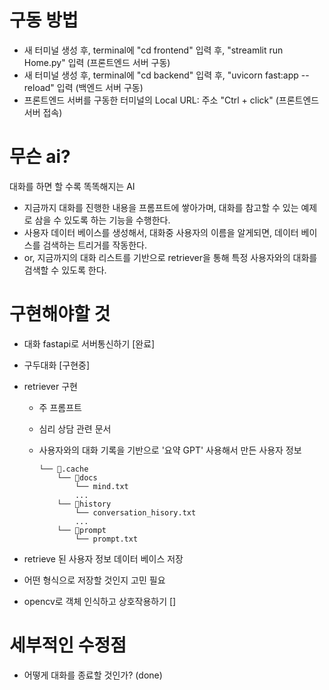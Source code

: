 # 구동 방법

- 새 터미널 생성 후, terminal에 "cd frontend" 입력 후, "streamlit run Home.py" 입력 (프론트엔드 서버 구동)
- 새 터미널 생성 후, terminal에 "cd backend" 입력 후, "uvicorn fast:app --reload" 입력 (백엔드 서버 구동)
- 프론트엔드 서버를 구동한 터미널의 Local URL: 주소 "Ctrl + click" (프론트엔드 서버 접속)

# 무슨 ai?

대화를 하면 할 수록 똑똑해지는 AI

- 지금까지 대화를 진행한 내용을 프롬프트에 쌓아가며, 대화를 참고할 수 있는 예제로 삼을 수 있도록 하는 기능을 수행한다.
- 사용자 데이터 베이스를 생성해서, 대화중 사용자의 이름을 알게되면, 데이터 베이스를 검색하는 트리거를 작동한다.
- or, 지금까지의 대화 리스트를 기반으로 retriever을 통해 특정 사용자와의 대화를 검색할 수 있도록 한다.

# 구현해야할 것

- 대화 fastapi로 서버통신하기 [완료]

- 구두대화 [구현중]
- retriever 구현

  - 주 프롬프트
  - 심리 상담 관련 문서
  - 사용자와의 대화 기록을 기반으로 '요약 GPT' 사용해서 만든 사용자 정보

    ```
    └── 📁.cache
        └── 📁docs
            └── mind.txt
            ...
        └── 📁history
            └── conversation_hisory.txt
            ...
        └── 📁prompt
            └── prompt.txt
    ```

- retrieve 된 사용자 정보 데이터 베이스 저장
- 어떤 형식으로 저장할 것인지 고민 필요

- opencv로 객체 인식하고 상호작용하기 []

# 세부적인 수정점

- 어떻게 대화를 종료할 것인가? (done)
